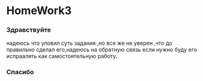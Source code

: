 # HomeWork3
### Здравствуйте
надеюсь что уловил суть задания ,но все же не уверен ,что до правильно сделал его,надеюсь на обратную связь если нужно 
буду его испраалять как самостоятельную работу.
### Спасибо

